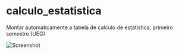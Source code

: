 # calculo_estatistica
Montar automaticamente a tabela de calculo de estatistica, primeiro semestre (UEG)


![Screenshot](https://i.ibb.co/CVQF91s/Screenshot-from-2022-01-26-15-13-25.png)
